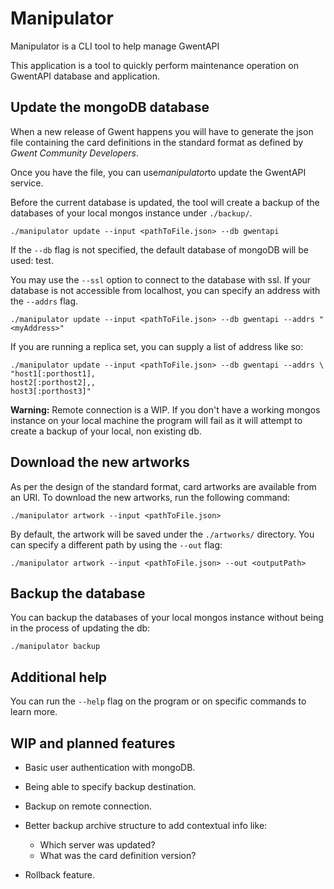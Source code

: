 # Manipulator
Manipulator is a CLI tool to help manage GwentAPI

This application is a tool to quickly perform maintenance operation on GwentAPI database and application.

## Update the mongoDB database

When a new release of Gwent happens you will have to generate the json file containing the card definitions in the standard format as defined by *Gwent Community Developers*.

Once you have the file, you can use*manipulator*to update the GwentAPI service.

Before the current database is updated, the tool will create a backup of the databases of your local mongos instance under ``./backup/``.

``./manipulator update --input <pathToFile.json> --db gwentapi``

If the ``--db`` flag is not specified, the default database of mongoDB will be used: test.

You may use the ``--ssl`` option to connect to the database with ssl. If your database is not accessible from localhost, you can specify an address with the ``--addrs`` flag.

``./manipulator update --input <pathToFile.json> --db gwentapi --addrs "<myAddress>"``

If you are running a replica set, you can supply a list of address like so:

```
./manipulator update --input <pathToFile.json> --db gwentapi --addrs \
"host1[:porthost1],
host2[:porthost2],,
host3[:porthost3]"
```

**Warning:** Remote connection is a WIP. If you don't have a working mongos instance on your local machine the program will fail as it will attempt to create a backup of your local, non existing db.

## Download the new artworks

As per the design of the standard format, card artworks are available from an URI. To download the new artworks, run the following command:

``./manipulator artwork --input <pathToFile.json>``

By default, the artwork will be saved under the ``./artworks/`` directory. You can specify a different path by using the ``--out`` flag:

``./manipulator artwork --input <pathToFile.json> --out <outputPath>``

## Backup the database

You can backup the databases of your local mongos instance without being in the process of updating the db:

``./manipulator backup``

## Additional help

You can run the ``--help`` flag on the program or on specific commands to learn more.

## WIP and planned features

* Basic user authentication with mongoDB.
* Being able to specify backup destination.
* Backup on remote connection.
* Better backup archive structure to add contextual info like:
    
    * Which server was updated?
    * What was the card definition version?
* Rollback feature.